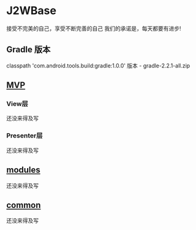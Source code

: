 J2WBase
===================================
接受不完美的自己，享受不断完善的自己 我们的承诺是，每天都要有进步!

Gradle 版本
-----------------------------------
classpath 'com.android.tools.build:gradle:1.0.0'
版本 - gradle-2.2.1-all.zip

[MVP](https://github.com/J2W/mvn-repo-j2w/blob/master/Explain/J2W_MVP.md)
-----------------------------------

### View层
还没来得及写

### Presenter层
还没来得及写


[modules](https://github.com/J2W/mvn-repo-j2w/blob/master/Explain/J2W_MODULES.md)
-----------------------------------
还没来得及写



[common](https://github.com/J2W/mvn-repo-j2w/blob/master/Explain/J2W_COMMON.md)
-----------------------------------
还没来得及写

